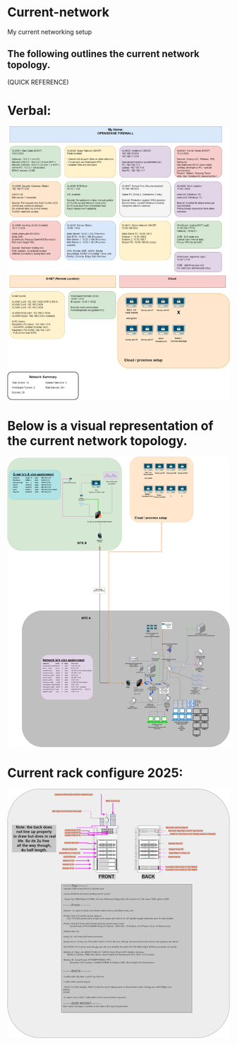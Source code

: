 # Current-network
My current networking setup

The following outlines the current network topology.
------------------------------------------------------
(QUICK REFERENCE)

# Verbal:
![alt text](<network_diagram. words only.drawio.png>)

# Below is a visual representation of the current network topology.

![alt text](current_network.drawio.png)


# Current rack configure 2025:

![alt text](rack.jpg)